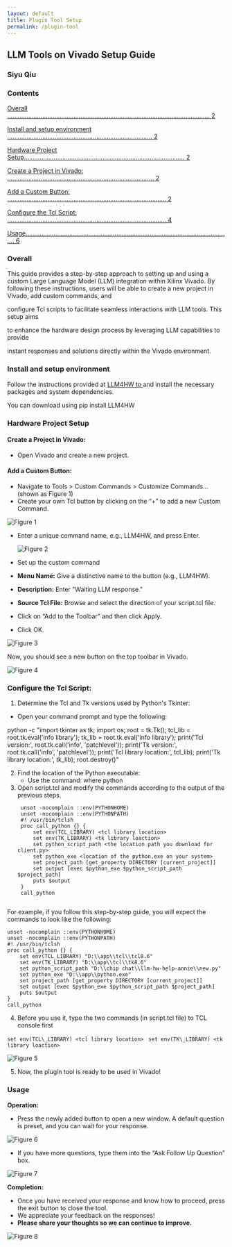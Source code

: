 ```yaml
---
layout: default
title: Plugin Tool Setup
permalink: /plugin-tool
---
```


## LLM Tools on Vivado Setup Guide 

### Siyu Qiu 

### Contents 

[Overall .................................................................................................................... 2 ](#_page1_x69.00_y72.92)

[Install and setup environment ................................................................................... 2 ](#_page1_x69.00_y214.92)

[Hardware Project Setup............................................................................................ 2 ](#_page1_x69.00_y323.92)

[Create a Project in Vivado: .................................................................................... 2 ](#_page1_x69.00_y365.92)

[Add a Custom Button: ........................................................................................... 2 ](#_page1_x69.00_y422.92)

[Configure the Tcl Script: ........................................................................................... 4 ](#_page3_x69.00_y191.92)

[Usage...................................................................................................................... 6 ](#_page4_x69.00_y593.92)

### <a name="_page1_x69.00_y72.92"></a>Overall 

This guide provides a step-by-step approach to setting up and using a custom Large Language Model (LLM) integration within Xilinx Vivado. By following these instructions, users will be able to create a new project in Vivado, add custom commands, and 

configure Tcl scripts to facilitate seamless interactions with LLM tools. This setup aims 

to enhance the hardware design process by leveraging LLM capabilities to provide 

instant responses and solutions directly within the Vivado environment.

### <a name="_page1_x69.00_y214.92"></a>Install and setup environment 

Follow the instructions provided at [LLM4HW to ](https://pypi.org/project/LLM4HW/) and install the necessary packages and system dependencies.

You can download using pip install LLM4HW

### <a name="_page1_x69.00_y323.92"></a>Hardware Project Setup  

#### <a name="_page1_x69.00_y365.92"></a>Create a Project in Vivado: 

- Open Vivado and create a new project.

#### <a name="_page1_x69.00_y422.92"></a>Add a Custom Button: 

- Navigate to Tools > Custom Commands > Customize Commands… (shown as Figure 1)
- Create your own Tcl button by clicking on the “+” to add a new Custom Command. 

![Figure 1](/picture/picture1.png)

- Enter a unique command name, e.g., LLM4HW, and press Enter.

  ![Figure 2](/picture/picture2.png)

- Set up the custom command
- **Menu Name:** Give a distinctive name to the button (e.g., LLM4HW). 
- **Description:** Enter "Waiting LLM response." 
- **Source Tcl File:** Browse and select the direction of your script.tcl file. 
- Click on “Add to the Toolbar” and then click Apply. 
- Click OK. 

![Figure 3](/picture/picture3.png)

Now, you should see a new button on the top toolbar in Vivado.

![Figure 4](/picture/picture4.png)

### <a name="_page3_x69.00_y191.92"></a>Configure the Tcl Script: 

1. Determine the Tcl and Tk versions used by Python's Tkinter:
- Open your command prompt and type the following:

python -c "import tkinter as tk; import os; root = tk.Tk(); tcl\_lib = root.tk.eval('info library'); tk\_lib = root.tk.eval('info library'); print('Tcl version:', root.tk.call('info', 'patchlevel')); print('Tk version:', root.tk.call('info', 'patchlevel')); print('Tcl library location:', tcl\_lib); print('Tk library location:', tk\_lib); root.destroy()"

2. Find the location of the Python executable:
   - Use the command: where python
3. Open script.tcl and modify the commands according to the output of the previous steps.
   ```
    unset -nocomplain ::env(PYTHONHOME)
    unset -nocomplain ::env(PYTHONPATH)
    #! /usr/bin/tclsh
    proc call_python {} {
        set env(TCL_LIBRARY) <tcl library location>
        set env(TK_LIBRARY) <tk library loaction>
        set python_script_path <the location path you download for client.py>
        set python_exe <location of the python.exe on your system>
        set project_path [get_property DIRECTORY [current_project]]
        set output [exec $python_exe $python_script_path $project_path]
        puts $output
    }
    call_python
  
     ``` 

For example, if you follow this step-by-step guide, you will expect the commands to look like the following: 

```
unset -nocomplain ::env(PYTHONHOME)
unset -nocomplain ::env(PYTHONPATH)
#! /usr/bin/tclsh
proc call_python {} {
    set env(TCL_LIBRARY) "D:\\app\\tcl\\tcl8.6"
    set env(TK_LIBRARY) "D:\\app\\tcl\\tk8.6"
    set python_script_path "D:\\chip chat\\llm-hw-help-annie\\new.py"
    set python_exe "D:\\app\\python.exe"
    set project_path [get_property DIRECTORY [current_project]]
    set output [exec $python_exe $python_script_path $project_path]
    puts $output
}
call_python

```

4. Before you use it, type the two commands (in script.tcl file) to TCL console first 

`set env(TCL\_LIBRARY) <tcl library location> `
`set env(TK\_LIBRARY) <tk library loaction>`

![Figure 5](/picture/picture5.png)

5. Now,<a name="_page4_x69.00_y593.92"></a> the plugin tool is ready to be used in Vivado! 

### Usage 

**Operation:** 

- Press the newly added button to open a new window. A default question is preset, and you can wait for your response.

![Figure 6](/picture/picture6.png)

- If you have more questions, type them into the “Ask Follow Up Question” box.

![Figure 7](/picture/picture7.png)

**Completion:** 

- Once you have received your response and know how to proceed, press the exit button to close the tool. 
- We appreciate your feedback on the responses! 
- **Please share your thoughts so we can continue to improve.**

![Figure 8](/picture/picture8.png)
